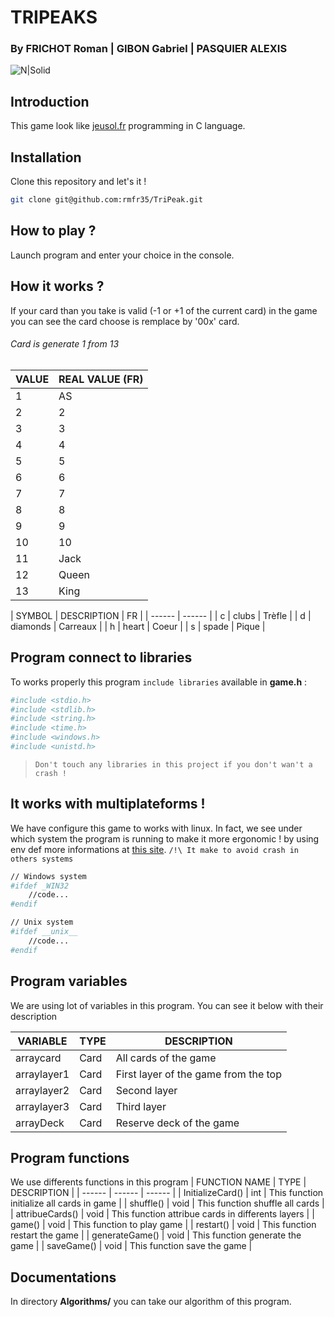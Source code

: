 # TRIPEAKS 
### By FRICHOT Roman | GIBON Gabriel | PASQUIER ALEXIS

![N|Solid](https://www.polesup-delasalle.fr/wp-content/uploads/sites/5/2020/01/Sticker-Fili%C3%A8re-SI_Publi%C3%A9-250x250.jpg) 

## Introduction
This game look like [jeusol.fr](https://www.jeusol.fr/tripeaks) programming in C language.

## Installation
Clone this repository and let's it !

```sh
git clone git@github.com:rmfr35/TriPeak.git
```
## How to play ?
Launch program and enter your choice in the console.

## How it works ?
If your card than you take is valid (-1 or +1 of the current card) in the game you can see the card choose is remplace by '00x' card. 


###### Card is generate 1 from 13
| VALUE | REAL VALUE (FR) |
| ------ | ------ |
| 1 |  AS | 
| 2 |  2 | 
| 3 |  3 | 
| 4 |  4 | 
| 5 |  5 | 
| 6 |  6 | 
| 7 |  7 | 
| 8 |  8 | 
| 9 |  9 | 
| 10 |  10 | 
| 11 |  Jack | 
| 12 |  Queen | 
| 13 |  King | 


| SYMBOL | DESCRIPTION | FR |
| ------ | ------ |
| c |  clubs | Trèfle |
| d |  diamonds | Carreaux |
| h |  heart | Coeur |
| s |  spade | Pique |


## Program connect to libraries
To works properly this program `include libraries` available in **game.h** :
```sh
#include <stdio.h>
#include <stdlib.h>
#include <string.h>
#include <time.h>
#include <windows.h>
#include <unistd.h>
```
> `Don't touch any libraries in this project if you don't wan't a crash !`

## It works with multiplateforms !
We have configure this game to works with linux. 
In fact, we see under which system the program is running to make it more ergonomic !
by using env def more informations at [this site](https://iq.opengenus.org/detect-operating-system-in-c/). `/!\ It make to avoid crash in others systems`

```sh
// Windows system
#ifdef _WIN32
    //code...
#endif

// Unix system
#ifdef __unix__
    //code...
#endif
```

## Program variables
We are using lot of variables in this program. You can see it below with their description

| VARIABLE | TYPE  | DESCRIPTION |
| ------ | ------ | ------ |
| arraycard | Card | All cards of the game |
| arraylayer1 | Card | First layer of the game from the top |
| arraylayer2 | Card | Second layer |
| arraylayer3 | Card | Third layer |
| arrayDeck | Card | Reserve deck of the game |

## Program functions
We use differents functions in this program 
| FUNCTION NAME | TYPE  | DESCRIPTION |
| ------ | ------ | ------ |
| InitializeCard() | int | This function initialize all cards in game |
| shuffle() | void | This function shuffle all cards |
| attribueCards() | void | This function attribue cards in differents layers |
| game() | void | This function to play game |
| restart() | void | This function restart the game |
| generateGame() | void | This function generate the game |
| saveGame() | void | This function save the game |

## Documentations
In directory **Algorithms/** you can take our algorithm of this program.

